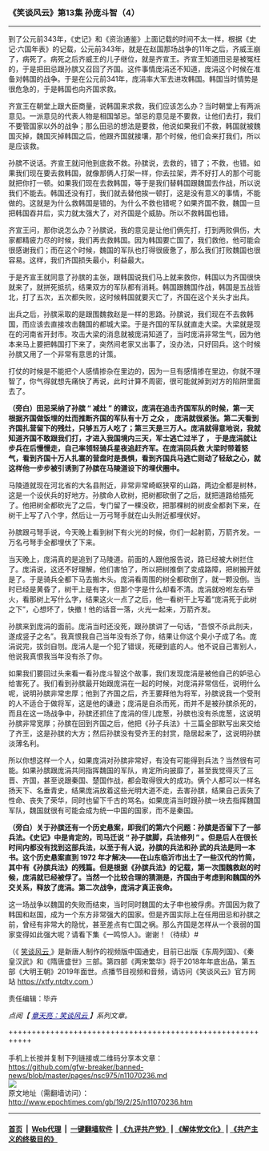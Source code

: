 ### 《笑谈风云》第13集 孙庞斗智（4）
------------------------

<p>
 到了公元前343年，《史记》和《资治通鉴》上面记载的时间不太一样，根据《史记‧六国年表》的记载，公元前343年，就是在赵国那场战争的11年之后，齐威王崩了，病死了。病死之后齐威王的儿子继位，就是齐宣王。齐宣王知道田忌是被冤枉的，于是把田忌跟孙膑又召回了齐国。这件事情庞涓还不知道，庞涓这个时候在准备对韩国的战争。于是在公元前341年，庞涓率大军去进攻韩国。韩国当时情势是很危急的，于是韩国也向齐国求救。
</p>
<p>
 齐宣王在朝堂上跟大臣商量，说韩国来求救，我们应该怎么办？当时朝堂上有两派意见。一派意见的代表人物是相国邹忌。邹忌的意见是不要救，让他们去打，我们不要管国家以外的战争；那么田忌的想法是要救，他说如果我们不救，韩国就被魏国灭掉，魏国灭掉韩国之后，他跟齐国就接壤，那个时候，他们会来打我们，所以是应该救。
</p>
<p>
 孙膑不说话。齐宣王就问他到底救不救。孙膑说，去救的，错了；不救，也错。如果我们现在要去救韩国，就像那俩人打架一样，你去拉架，弄不好打人的那个可能就把你打一顿。如果我们现在去救韩国，等于是我们替韩国跟魏国去作战，所以说我们不能去。韩国还没有打，我们就去替他挨一顿打，这是没有意义的事情，不能做的。这就是为什么救韩国是错的。为什么不救也错呢？如果齐国不救，魏国一旦把韩国吞并后，实力就太强大了，对齐国是个威胁。所以不救韩国也错。
</p>
<p>
 齐宣王问，那你说怎么办？孙膑说，我的意见是让他们俩先打，打到两败俱伤，大家都精疲力尽的时候，我们再去救韩国。因为韩国要亡国了，我们救他，他可能会很感谢我们；而在这个时候，魏国的军队也打得很疲惫了，那么我们打败魏国也很容易。这样，我们齐国损失最小，利益最大。
</p>
<p>
 于是齐宣王就同意了孙膑的主张，跟韩国说我们马上就来救你，韩国以为齐国很快就来了，就拼死抵抗，结果双方的军队都有消耗。韩国跟魏国作战，韩国是五战皆北，打了五次，五次都失败，这时候韩国就要灭亡了，齐国在这个关头才出兵。
</p>
<p>
 出兵之后，孙膑采取的是跟围魏救赵是一样的思路。孙膑说，我们现在不去救韩国，而应该去直接攻击魏国的都城大梁。于是齐国的军队就直走大梁。大梁就是现在的河南省开封市。攻击大梁的消息就被庞涓知道了，当时庞涓非常生气，因为他本来马上要把韩国打下来了，突然间老家又出事了，没办法，只好回兵。这个时候孙膑又用了一个非常有意思的计策。
</p>
<p>
 打仗的时候是不能把个人感情掺杂在里边的，因为一旦有感情掺在里边，你就不理智了，你气得就想先痛快了再说，此时计算不周密，很可能就掉到对方的陷阱里面去了。
</p>
<p>
 <strong>
  （旁白）田忌采纳了孙膑
 </strong>
 <strong>
  “
 </strong>
 <strong>
  减灶
 </strong>
 <strong>
  ”
 </strong>
 <strong>
  的建议，庞涓在追击齐国军队的时候，第一天根据齐国做饭埋的灶而推断齐国的军队有十万
 </strong>
 <strong>
  之众
 </strong>
 <strong>
  ，
 </strong>
 <strong>
  庞涓就很紧张。第二天看到齐国扎营留下的残灶，只够五万人吃了；第三天是三万人。庞涓就得意地说，我就知道齐国不敢跟我们打，才进入我国境内三天，军士逃亡过半了
 </strong>
 <strong>
  ，
 </strong>
 <strong>
  于是庞涓就让步兵在后慢慢走，自己率领轻骑兵星夜追赶齐军。在庞涓回兵救
 </strong>
 <strong>
  大梁时带着怒气，看到齐国十万人扎寨的营盘时是畏惧，看到齐国兵马逃亡则动了轻敌之心，就这样他一步步被引诱到了孙膑在马陵道设下的埋伏圈中。
 </strong>
</p>
<p>
 马陵道就现在河北省的大名县附近，非常非常崎岖狭窄的山路，两边全都是树林，这是一个设伏兵的好地方。孙膑命人砍树，把树都砍倒了之后，就把道路给插死了。他把树全都砍光了之后，专门留了一棵没砍，把那棵树的树皮全都剥下来，在树干上写了八个字，然后让一万弓弩手就在山头附近都埋伏好。
</p>
<p>
 孙膑跟弓弩手说，今天晚上看到树下有火光的时候，你们一起射箭，万箭齐发。一万名弓弩手全都埋伏了下来。
</p>
<p>
 当天晚上，庞涓真的是追到了马陵道。前面的人跟他报告说，路已经被大树拦住了。庞涓说，这还不好理解，他们害怕了，所以把树推倒了变成路障，把树搬开就是了。于是骑兵全都下马去搬木头。庞涓看周围的树全都砍倒了，就一颗没倒。当时已经是黄昏了，树干上是有字，但那个字是什么却看不清。庞涓就吩咐左右举火，看那树上写什么字，结果这火一点了之后，他一看树干上写着“庞涓死于此树之下”，心想坏了，快撤！他的话音一落，火光一起来，万箭齐发。
</p>
<p>
 孙膑来到庞涓的面前。庞涓当时还没死，跟孙膑讲了一句话，“吾恨不杀此刖夫，遂成竖子之名”。我真恨我自己当年没有杀了你，结果让你这个臭小子成了名。庞涓说完，拔剑自刎。庞涓人是一个犯了错误，死硬到底的人。他不说自己害别人，他说我真恨我当年没有杀了你。
</p>
<p>
 如果我们要回过头来看一看孙庞斗智这个故事，我们发现庞涓是被他自己的妒忌心给害死了。我们看到孙膑最开始跟庞涓在一起的时候，对庞涓非常信任，说明什么呢，说明孙膑非常忠厚；他到了齐国之后，齐王要拜他为将军，孙膑说我一个受刑的人不适合于做将军，这是他的谦逊；庞涓是自杀而死，而并不是被孙膑杀死的，而且在这一场战争中，孙膑还抓住了庞涓的侄儿庞葱，孙膑也没有杀庞葱，这说明孙膑非常宽厚；孙膑在回到齐国之后，他把《孙子兵法》十三篇全部默写出来交给了齐王，这是孙膑的大方；然后孙膑没有受齐王的封赏，隐居起来了，这说明孙膑淡薄名利。
</p>
<p>
 所以你想这样一个人，如果庞涓对孙膑非常好，有没有可能得到兵法？当然很有可能。如果孙膑跟庞涓共同指挥魏国的军队，肯定所向披靡了，甚至我觉得灭了三晋、齐国，甚至说跟秦国、楚国作战，都会取得很大的成功。俩个人都可以一样名扬天下、名垂青史，结果庞涓放着这些光明大道不走，去害孙膑，结果自己丢失了性命、丧失了荣华，同时也留下千古的骂名。如果庞涓当时跟孙膑一块去指挥魏国军队，魏国就很有可能会成为统一中国的国家，而不是秦国。
</p>
<p>
 <strong>
  （旁白）关于孙膑还有一个历史悬案，即我们的第六个问题：孙膑是否留下了一部兵法。《史记》中是肯定的，司马迁说
 </strong>
 <strong>
  “
 </strong>
 <strong>
  孙子膑脚，兵法修列
 </strong>
 <strong>
  ”
 </strong>
 <strong>
  。但是后人在很长时间内都没有找到这部兵法，以至于有人说，孙膑的兵法和孙
 </strong>
 <strong>
  武的兵法是同一本书。这个历史悬案直到
 </strong>
 <strong>
  1972
 </strong>
 <strong>
  年才解决——在山东临沂市出土了一些汉代的竹简，其中有《孙膑兵法》的残篇。但是根据《孙膑兵法》的记载，第一次围魏救赵的时候，庞涓就已经被俘了。当然一个比较合理的猜测是，齐国由于考虑到和魏国的外交关系，释放了庞涓。第二次战争，庞涓才真正丧命。
 </strong>
</p>
<p>
 这一场战争以魏国的失败而结束，当时同时魏国的太子申也被俘虏。齐国因为救了韩国和赵国，成为一个东方非常强大的国家。但是齐国实际上在任用田忌和孙膑之前，曾经有非常大的隐忧，甚至差点有亡国之祸。那么齐国是怎样从一个衰弱的国家变得如此强大呢？请看下集《一鸣惊人》。谢谢！（待续）#
</p>
<p>
 （《
 <a href="http://www.epochtimes.com/gb/tag/%E7%AC%91%E8%B0%88%E9%A3%8E%E4%BA%91.html">
  笑谈风云
 </a>
 》是新唐人制作的视频版中国通史，目前已出版《东周列国》、《秦皇汉武》和《隋唐盛世》三部。第四部《两宋繁华》将于2018年年底出品，第五部《大明王朝》2019年面世。点播节目视频和音频，请访问《笑谈风云》官方网站
 <a href="https://xtfy.ntdtv.com" rel="noopener noreferrer" target="_blank">
  https://xtfy.ntdtv.com
 </a>
 ）
</p>
<p>
 责任编辑：毕卉
</p>
<p>
 <em>
  点阅【
  <span style="color: #000080;">
   <a href="http://www.epochtimes.com/gb/tag/%E7%AB%A0%E5%A4%A9%E4%BA%AE%EF%BC%9A%E7%AC%91%E8%AB%87%E9%A2%A8%E9%9B%B2.html" style="color: #000080;">
    章天亮：笑谈风云
   </a>
  </span>
  】系列文章。
 </em>
</p>

+++++++++++++++++++++++++++++++++++++++++++++++++++++++++++<br/><br/>
手机上长按并复制下列链接或二维码分享本文章：<br/>
https://github.com/gfw-breaker/banned-news/blob/master/pages/nsc975/n11070236.md <br/>
<a href='https://github.com/gfw-breaker/banned-news/blob/master/pages/nsc975/n11070236.md'><img src='https://github.com/gfw-breaker/banned-news/blob/master/pages/nsc975/n11070236.md.png'/></a> <br/>
原文地址（需翻墙访问）：http://www.epochtimes.com/gb/19/2/25/n11070236.htm


------------------------
#### [首页](https://github.com/gfw-breaker/banned-news/blob/master/README.md) &nbsp;|&nbsp; [Web代理](https://github.com/labour-camp/helloworld) &nbsp;|&nbsp; [一键翻墙软件](https://github.com/gfw-breaker/nogfw/blob/master/README.md) &nbsp;| [《九评共产党》](https://github.com/gfw-breaker/9ping.md/blob/master/README.md#九评之一评共产党是什么) | [《解体党文化》](https://github.com/gfw-breaker/jtdwh.md/blob/master/README.md) | [《共产主义的终极目的》](https://github.com/gfw-breaker/gczydzjmd.md/blob/master/README.md)

